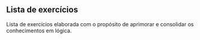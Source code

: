 ## Lista de exercícios 

Lista de exercícios elaborada com o propósito de aprimorar e consolidar os conhecimentos em lógica.
